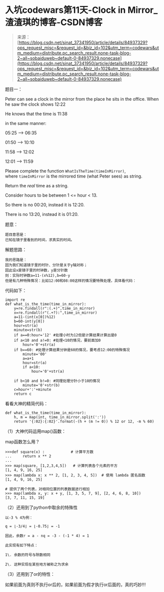 <!--yml
category: codewars
date: 2022-08-13 11:43:31
-->

# 入坑codewars第11天-Clock in Mirror_渣渣琪的博客-CSDN博客

> 来源：[https://blog.csdn.net/sinat_37341950/article/details/84937329?ops_request_misc=&request_id=&biz_id=102&utm_term=codewars&utm_medium=distribute.pc_search_result.none-task-blog-2~all~sobaiduweb~default-0-84937329.nonecase](https://blog.csdn.net/sinat_37341950/article/details/84937329?ops_request_misc=&request_id=&biz_id=102&utm_term=codewars&utm_medium=distribute.pc_search_result.none-task-blog-2~all~sobaiduweb~default-0-84937329.nonecase)

题目一：

Peter can see a clock in the mirror from the place he sits in the office. When he saw the clock shows 12:22

He knows that the time is 11:38

in the same manner:

05:25 --> 06:35

01:50 --> 10:10

11:58 --> 12:02

12:01 --> 11:59

Please complete the function `WhatIsTheTime(timeInMirror)`, where `timeInMirror` is the mirrored time (what Peter sees) as string.

Return the *real* time as a string.

Consider hours to be between 1 <= hour < 13.

So there is no 00:20, instead it is 12:20.

There is no 13:20, instead it is 01:20.

题意：

```
题目意思是：
已知在镜子里看到的时间，求真实的时间。
```

解题思路：

```
我的思路是：
因为我们知道镜子里的时针、分针是关于y轴对称；
因此设x是镜子里的时钟数，y是分针数
则：实际时钟数a=11-(x%12),b=60-y
但是有几种特殊情况：比如12:00和08:00这样的情况要特殊处理，具体看代码： 
```

代码如下：

```
import re
def what_is_the_time(time_in_mirror):
    y=re.findall(r":(.+)",time_in_mirror)
    x=re.findall(r"(.+?):",time_in_mirror)
    a=11-(int(x[0])%12)
    b=60-int(y[0])
    hour=str(a)
    minute=str(b)
    if a==0:hour='12' #处理小时为12但是计算结果计算出是0
    if a<10 and a!=0: #处理<10的情况，要前面加0
        hour='0'+str(a)
    if b==60: #处理计算结果分钟是60的情况，要考虑12:00的特殊情况
        minute='00'
        a=a+1
        hour=str(a)
        if a<10:
            hour='0'+str(a)

    if b<10 and b!=0: #同理处理分针小于10的情况
        minute='0'+str(b)
    c=hour+':'+minute
    return c
```

看看大神的精简代码：

```
def what_is_the_time(time_in_mirror):
    h, m = map(int, time_in_mirror.split(':'))
    return '{:02}:{:02}'.format(-(h + (m != 0)) % 12 or 12, -m % 60)
```

（1）大神代码运用map()函数：

map函数怎么用？

```
>>>def square(x) :            # 计算平方数
...     return x ** 2
... 
>>> map(square, [1,2,3,4,5])   # 计算列表各个元素的平方
[1, 4, 9, 16, 25]
>>> map(lambda x: x ** 2, [1, 2, 3, 4, 5])  # 使用 lambda 匿名函数
[1, 4, 9, 16, 25]

# 提供了两个列表，对相同位置的列表数据进行相加
>>> map(lambda x, y: x + y, [1, 3, 5, 7, 9], [2, 4, 6, 8, 10])
[3, 7, 11, 15, 19]
```

（2）还用到了python中取余的特殊性

```
以-3 % 4为例：

q = ⌊-3/4⌋ = ⌊-0.75⌋ = -1

因此，余数r = a - nq = -3 - (-1 * 4) = 1

此实现有如下特点：

1\. 余数的符号与除数相同

2\. 这种实现在某些地方被称之为求余
```

（3）还用到了or的特性：

如果前面为真则不执行or后的，如果前面为假才执行or后面的，真的巧妙!!!